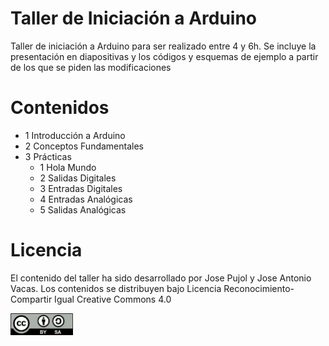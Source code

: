 # Taller de Iniciación a Arduino
Taller de iniciación a Arduino para ser realizado entre 4 y 6h. 
Se incluye la presentación en diapositivas y los códigos y esquemas de ejemplo a partir de los que se piden las modificaciones

# Contenidos
- 1 Introducción a Arduino
- 2 Conceptos Fundamentales
- 3 Prácticas
  - 1 Hola Mundo
  - 2 Salidas Digitales
  - 3 Entradas Digitales
  - 4 Entradas Analógicas
  - 5 Salidas Analógicas
  
# Licencia
El contenido del taller ha sido desarrollado por Jose Pujol y Jose Antonio Vacas. Los contenidos se distribuyen bajo Licencia Reconocimiento- Compartir Igual Creative Commons 4.0 

<img src="By-sa.png" width="100" align="center">
  
  
